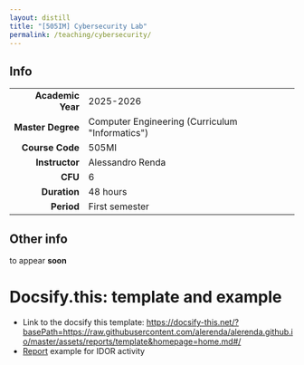 ```yaml
---
layout: distill
title: "[505IM] Cybersecurity Lab"
permalink: /teaching/cybersecurity/
---
```




## Info

|  |                            |
|----------:|-----------------------------------------------|
| **Academic Year**      | 2025-2026       |
| **Master Degree**       | Computer Engineering (Curriculum "Informatics")       |
| **Course Code**       | 505MI                          |
| **Instructor**      | Alessandro Renda                         |
| **CFU**      | 6 |
| **Duration**    | 48 hours |
| **Period**     | First semester              |

## Other info


<div class="callout-note">
  <p>to appear <strong>soon</strong></p>
</div>


# Docsify.this: template and example


- Link to the docsify this template: https://docsify-this.net/?basePath=https://raw.githubusercontent.com/alerenda/alerenda.github.io/master/assets/reports/template&homepage=home.md#/
- [Report](https://docsify-this.net/?basePath=https://raw.githubusercontent.com/alerenda/alerenda.github.io/master/assets/reports/template&homepage=home.md#/) example for IDOR activity
